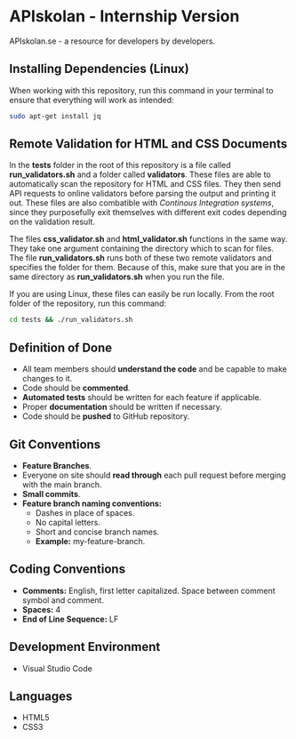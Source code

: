 # APIskolan - Internship Version
APIskolan.se - a resource for developers by developers.

## Installing Dependencies (Linux)

When working with this repository, run this command in your terminal to ensure that everything will work as intended:

```bash
sudo apt-get install jq
```
## Remote Validation for HTML and CSS Documents

In the **tests** folder in the root of this repository is a file called **run_validators.sh** and a folder called **validators**. These files are able to automatically scan the repository for HTML and CSS files. They then send API requests to online validators before parsing the output and printing it out. These files are also combatible with *Continous Integration systems*, since they purposefully exit themselves with different exit codes depending on the validation result.

The files **css_validator.sh** and **html_validator.sh** functions in the same way. They take one argument containing the directory which to scan for files. The file **run_validators.sh** runs both of these two remote validators and specifies the folder for them. Because of this, make sure that you are in the same directory as **run_validators.sh** when you run the file.

If you are using Linux, these files can easily be run locally. From the root folder of the repository, run this command:

```bash
cd tests && ./run_validators.sh
```

## Definition of Done

- All team members should **understand the code** and be capable to make changes to it.
- Code should be **commented**.
- **Automated tests** should be written for each feature if applicable.
- Proper **documentation** should be written if necessary.
- Code should be **pushed** to GitHub repository.

## Git Conventions

- **Feature Branches**.
- Everyone on site should **read through** each pull request before merging with the main branch.
- **Small commits**.
- **Feature branch naming conventions:**
    - Dashes in place of spaces.
    - No capital letters.
    - Short and concise branch names.
    - **Example:** my-feature-branch. 

## Coding Conventions

- **Comments:** English, first letter capitalized. Space between comment symbol and comment.
- **Spaces:** 4
- **End of Line Sequence:** LF

## Development Environment

- Visual Studio Code

## Languages

- HTML5
- CSS3
